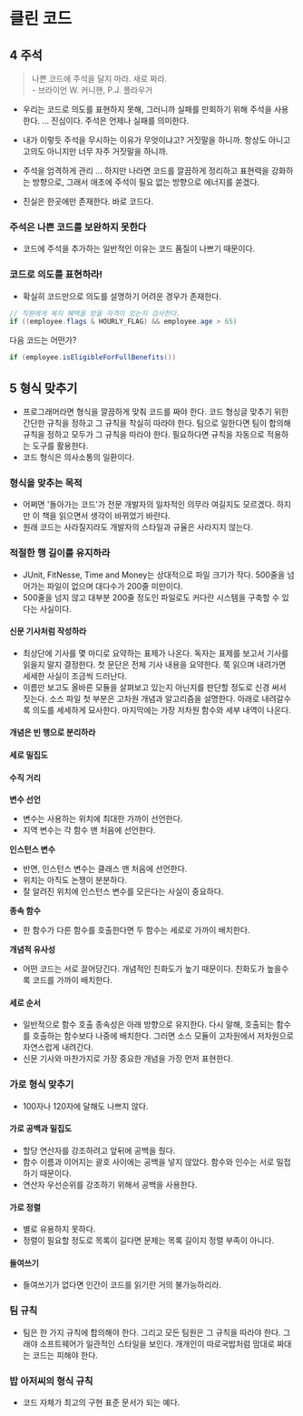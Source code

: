 # 클린 코드

<Suspense>
    <BookAndProgress :key="'클린 코드'" :name="'클린 코드'" :startedAt="new Date('2022-09-06')"  :progressValue="116/406 * 100" :inProgress="true" />
</Suspense>

## 4 주석

> 나쁜 코드에 주석을 달지 마라. 새로 짜라. <br>
>     - 브라이언 W. 커니핸, P.J. 플라우거

-  우리는 코드로 의도를 표현하지 못해, 그러니까 실패를 만회하기 위해 주석을 사용한다. ... 진심이다. 주석은 언제나 실패를 의미한다.

-  내가 이렇듯 주석을 무시하는 이유가 무엇이냐고? 거짓말을 하니까. 항상도 아니고 고의도 아니지만 너무 자주 거짓말을 하니까.

-  주석을 엄격하게 관리 ... 하지만 나라면 코드를 깔끔하게 정리하고 표현력을 강화하는 방향으로, 그래서 애초에 주석이 필요 없는 방향으로 에너지를 쏟겠다.

-  진실은 한곳에만 존재한다. 바로 코드다.

### 주석은 나쁜 코드를 보완하지 못한다

-  코드에 주석을 추가하는 일반적인 이유는 코드 품질이 나쁘기 때문이다.


### 코드로 의도를 표현하라!


-  확실히 코드만으로 의도를 설명하기 어려운 경우가 존재한다.

```java
// 직원에게 복지 혜택을 받을 자격이 있는지 검사한다.
if ((employee.flags & HOURLY_FLAG) && employee.age > 65)
```


다음 코드는 어떤가?

```java
if (employee.isEligibleForFullBenefits())
```

## 5 형식 맞추기

-  프로그래머라면 형식을 깔끔하게 맞춰 코드를 짜야 한다. 코드 형싱글 맞추기 위한 간단한 규칙을 정하고 그 규칙을 착실히 따라야 한다. 팀으로 일한다면 팀이 합의해 규칙을 정하고 모두가 그 규칙을 따라야 한다. 필요하다면 규칙을 자동으로 적용하는 도구를 활용한다.
-  코드 형식은 의사소통의 일환이다.

### 형식을 맞추는 목적

-  어쩌면 '돌아가는 코드'가 전문 개발자의 일차적인 의무라 여길지도 모르겠다. 하지만 이 책을 읽으면서 생각이 바뀌었기 바란다.
-  원래 코드는 사라질지라도 개발자의 스타일과 규율은 사라지지 않는다.

### 적절한 행 길이를 유지하라

-  JUnit, FitNesse, Time and Money는 상대적으로 파일 크기가 작다. 500줄을 넘어가는 파일이 없으며 대다수가 200줄 미만이다. 
-  500줄을 넘지 않고 대부분 200줄 정도인 파일로도 커다란 시스템을 구축할 수 있다는 사실이다.

#### 신문 기사처럼 작성하라

-  최상단에 기사를 몇 마디로 요약하는 표제가 나온다. 독자는 표제를 보고서 기사를 읽을지 말지 결정한다. 첫 문단은 전체 기사 내용을 요약한다. 쭉 읽으며 내려가면 세세한 사실이 조금씩 드러난다.
-  이름만 보고도 올바른 모듈을 살펴보고 있는지 아닌지를 판단할 정도로 신경 써서 짓는다. 소스 파일 첫 부분은 고차원 개념과 알고리즘을 설명한다. 아래로 내려갈수록 의도를 세세하게 묘사한다. 마지막에는 가장 저차원 함수와 세부 내역이 나온다.

#### 개념은 빈 행으로 분리하라

#### 세로 밀집도

#### 수직 거리

**변수 선언**

-  변수는 사용하는 위치에 최대한 가까이 선언한다.
-  지역 변수는 각 함수 맨 처음에 선언한다.

**인스턴스 변수**

-  반면, 인스턴스 변수는 클래스 맨 처음에 선언한다.
-  위치는 아직도 논쟁이 분분하다.
-  잘 알려진 위치에 인스턴스 변수를 모은다는 사실이 중요하다.

**종속 함수**

-  한 함수가 다른 함수를 호출한다면 두 함수는 세로로 가까이 배치한다.

**개념적 유사성**

-  어떤 코드는 서로 끌어당긴다. 개념적인 친화도가 높기 때문이다. 친화도가 높을수록 코드를 가까이 배치한다.


#### 세로 순서

-  일반적으로 함수 호출 종속성은 아래 방향으로 유지한다. 다시 말해, 호출되는 함수를 호출하는 함수보다 나중에 배치한다. 그러면 소스 모듈이 고차원에서 저차원으로 자연스럽게 내려간다.
-  신문 기사와 마찬가지로 가장 중요한 개념을 가장 먼저 표현한다.

### 가로 형식 맞추기

-  100자나 120자에 달해도 나쁘지 않다.

#### 가로 공백과 밀집도

-  할당 연산자를 강조하려고 앞뒤에 공백을 줬다.
-  함수 이름과 이어지는 괄호 사이에는 공백을 넣지 않았다. 함수와 인수는 서로 밀접하기 때문이다.
-  연산자 우선순위를 강조하기 위해서 공백을 사용한다.

#### 가로 정렬

-  별로 유용하지 못하다.
-  정렬이 필요할 정도로 목록이 길다면 문제는 목록 길이지 정렬 부족이 아니다.

#### 들여쓰기

-  들여쓰기가 없다면 인간이 코드를 읽기란 거의 불가능하리라.

### 팀 규칙

-  팀은 한 가지 규칙에 합의해야 한다. 그리고 모든 팀원은 그 규칙을 따라야 한다. 그래야 소프트웨어가 일관적인 스타일을 보인다. 개개인이 따로국밥처럼 맘대로 짜대는 코드는 피해야 한다.


### 밥 아저씨의 형식 규칙

-  코드 자체가 최고의 구현 표준 문서가 되는 예다.